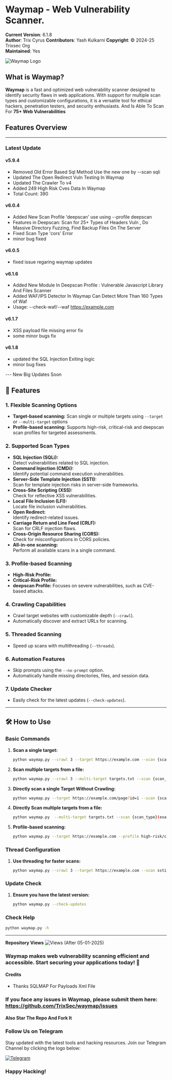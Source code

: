 # Waymap - Web Vulnerability Scanner.

**Current Version**: 6.1.8   
**Author**: Trix Cyrus 
**Contributors**: Yash Kulkarni
**Copyright**: © 2024-25 Trixsec Org   
**Maintained**: Yes   

![Waymap Logo](https://waymapscanner.github.io/images/waymap.jpg)

## What is Waymap?
**Waymap** is a fast and optimized web vulnerability scanner designed to identify security flaws in web applications. With support for multiple scan types and customizable configurations, it is a versatile tool for ethical hackers, penetration testers, and security enthusiasts. And Is Able To Scan For **75+ Web Vulnerabilities**

## Features Overview
---

### Latest Update

#### v5.9.4
- Removed Old Error Based Sql Method Use the new one by --scan sqli
- Updated The Open Redirect Vuln Testing In Waymap
- Updated The Crawler To v4
- Added 249 High Risk Cves Data In Waymap
- Total Count: 390

#### v6.0.4 
- Added New Scan Profile 'deepscan' use using --profile deepscan
- Features in Deepscan: Scan for 25+ Types of Headers Vuln , Do Massive Directory Fuzzing, Find Backup Files On The Server
- Fixed Scan Type 'cors' Error
- minor bug fixed

#### v6.0.5 
- fixed issue regaring waymap updates

#### v6.1.6
- Added New Module In Deepscan Profile : Vulnerable Javascript Library And Files Scanner
- Added WAF/IPS Detector In Waymap Can Detect More Than 160 Types of Waf
- Usage: --check-waf/--waf https://example.com

#### v6.1.7
- XSS payload file missing error fix
- some minor bugs fix

#### v6.1.8
- updated the SQL Injection Exiting logic
- minor bug fixes

--- New Big Updates Soon

## 🚀 **Features**

### 1. **Flexible Scanning Options**
   - **Target-based scanning:** 
     Scan single or multiple targets using `--target` or `--multi-target` options 
   - **Profile-based scanning:** 
     Supports high-risk, critical-risk and deepscan scan profiles for targeted assessments.

### 2. **Supported Scan Types**
   - **SQL Injection (SQLi):**  
     Detect vulnerabilities related to SQL injection.
   - **Command Injection (CMDi):**  
     Identify potential command execution vulnerabilities.
   - **Server-Side Template Injection (SSTI):**  
     Scan for template injection risks in server-side frameworks.
   - **Cross-Site Scripting (XSS):**  
     Check for reflective XSS vulnerabilities.
   - **Local File Inclusion (LFI):**  
     Locate file inclusion vulnerabilities.
   - **Open Redirect:**  
     Identify redirect-related issues.
   - **Carriage Return and Line Feed (CRLF):**  
     Scan for CRLF injection flaws.
   - **Cross-Origin Resource Sharing (CORS):**  
     Check for misconfigurations in CORS policies.
   - **All-in-one scanning:**  
     Perform all available scans in a single command.

### 3. **Profile-based Scanning**
   - **High-Risk Profile:**  
   - **Critical-Risk Profile:**  
   - **deepscan Profile:**
     Focuses on severe vulnerabilities, such as CVE-based attacks.

### 4. **Crawling Capabilities**
   - Crawl target websites with customizable depth (`--crawl`).
   - Automatically discover and extract URLs for scanning.

### 5. **Threaded Scanning**
   - Speed up scans with multithreading (`--threads`).

### 6. **Automation Features**
   - Skip prompts using the `--no-prompt` option.
   - Automatically handle missing directories, files, and session data.

### 7. **Update Checker**
   - Easily check for the latest updates (`--check-updates`).

---

## 🛠️ **How to Use**

### Basic Commands
1. **Scan a single target:**
   ```bash
   python waymap.py --crawl 3 --target https://example.com --scan {scan_type}
   ```
2. **Scan multiple targets from a file:**
   ```bash
   python waymap.py --crawl 3 --multi-target targets.txt --scan {scan_type}
   ```
3. **Directly scan a single Target Without Crawling:**
   ```bash
   python waymap.py --target https://example.com/page?id=1 --scan {scan_type}

2. **Directly Scan multiple targets from a file:**
   ```bash
   python waymap.py  --multi-target targets.txt --scan {scan_type}(example url type: https://example.com/page?id=1 )

   ```
4. **Profile-based scanning:**
   ```bash
   python waymap.py --target https://example.com --profile high-risk/critical-risk/deepscan
   ```

### Thread Configuration
1. **Use threading for faster scans:**
   ```bash
   python waymap.py --crawl 3 --target https://example.com --scan ssti --threads 10
   ```

### Update Check
1. **Ensure you have the latest version:**
   ```bash
   python waymap.py --check-updates
   ```

### Check Help
```bash
python waymap.py -h

```

---

**Repository Views** ![Views](https://profile-counter.glitch.me/waymap/count.svg) (After 05-01-2025)
### Waymap makes web vulnerability scanning efficient and accessible. Start securing your applications today! 🎯


#### Credits
- Thanks SQLMAP For Payloads Xml File

### If you face any issues in Waymap, please submit them here: https://github.com/TrixSec/waymap/issues

#### Also Star The Repo And Fork It

### Follow Us on Telegram
Stay updated with the latest tools and hacking resources. Join our Telegram Channel by clicking the logo below:

[![Telegram](https://upload.wikimedia.org/wikipedia/commons/thumb/8/82/Telegram_logo.svg/240px-Telegram_logo.svg.png)](https://t.me/Trixsec)

### Happy Hacking!
